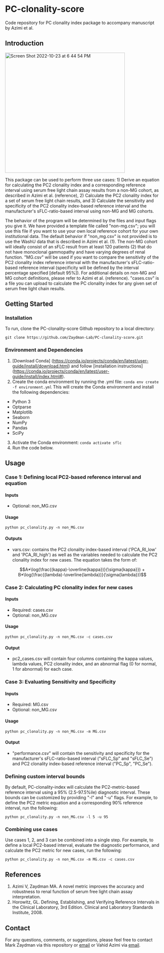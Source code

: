 # PC-clonality-score
Code repository for PC clonality index package to accompany manuscript by Azimi et al.

## Introduction

<img width="391" alt="Screen Shot 2022-10-23 at 6 44 54 PM" src="https://user-images.githubusercontent.com/10732984/197424122-b1598335-fedf-4839-a532-2b67c9d53c03.png">

This package can be used to perform three use cases: 1) Derive an equation for calculating the PC2 clonality index and a corresponding reference interval using serum free light chain assay results from a non-MG cohort, as described in Azimi et al. (reference), 2) Calculate the PC2 clonality index for a set of serum free light chain results, and 3) Calculate the sensitivity and specificity of the PC2 clonality index-based reference interval and the manufacturer's sFLC-ratio-based interval using non-MG and MG cohorts. 

The behavior of the program will be determined by the files and input flags you give it. We have provided a template file called "non-mg.csv"; you will use this file if you want to use your own local reference cohort for your own institutional data. The default behavior if "non_mg.csv" is not provided is to use the WashU data that is described in Azimi et al. (1). The non-MG cohort will ideally consist of an sFLC result from at least 120 patients (2) that do not have monoclonal gammopathy and have varying degrees of renal function. "MG.csv" will be used if you want to compare the sensitivity of the PC2 clonality index reference interval with the manufacturer's sFLC-ratio-based reference interval (specificity will be defined by the interval percentage specified [default 95%]). For additional details on non-MG and MG cohort definitions, please refer to Azimi et al. (reference). "cases.csv" is a file you can upload to calculate the PC clonality index for any given set of serum free light chain results. 

## Getting Started
### Installation
To run, clone the PC-clonality-score Github repository to a local directory:

```git clone https://github.com/Zaydman-Lab/PC-clonality-score.git```
### Environment and Dependencies
1. [Download Conda] (https://conda.io/projects/conda/en/latest/user-guide/install/download.html) and follow [installation instructions] (https://conda.io/projects/conda/en/latest/user-guide/install/index.html#).
2. Create the conda environment by running the .yml file:
```conda env create -f environment.yml```
This will create the Conda environment and install the following dependencies:
- Python 3
- Optparse
- Matplotlib
- Seaborn
- NumPy
- Pandas
- SciPy

3. Activate the Conda environment:
```conda activate sflc```
4. Run the code below.

## Usage
### Case 1: Defining local PC2-based reference interval and equation
#### Inputs
- Optional: non_MG.csv
#### Usage
```python pc_clonality.py -n non_MG.csv```
#### Outputs
- vars.csv: contains the PC2 clonality index-based interval ('PCA_RI_low' and 'PCA_RI_high') as well as the variables needed to calculate the PC2 clonality index for new cases. The equation takes the form of:

```math
A*\log(\frac{(kappa)-\overline{kappa})}{\sigma{kappa}}) + B*\log(\frac{(lambda)-\overline{lambda})}{\sigma{lambda}})
```
### Case 2: Calculating PC clonality index for new cases
#### Inputs
- Required: cases.csv
- Optional: non_MG.csv
#### Usage
```python pc_clonality.py -n non_MG.csv -c cases.csv```
#### Output
- pc2_cases.csv will contain four columns containing the kappa values, lambda values, PC2 clonality index, and an abnormal flag (0 for normal, 1 for abnormal) for each case.

### Case 3: Evaluating Sensitivity and Specificity
#### Inputs
- Required: MG.csv
- Optional: non_MG.csv
#### Usage
```python pc_clonality.py -n non_MG.csv -m MG.csv```
#### Output
- "performance.csv" will contain the sensitivity and specificity for the manufacturer's sFLC-ratio-based interval ("sFLC_Sp" and "sFLC_Se") and PC2 clonality index-based reference interval ("PC_Sp", "PC_Se"). 

### Defining custom interval bounds
By default, PC-clonality-index will calculate the PC2-metric-based reference interval using a 95% (2.5-97.5%ile) diagnostic interval. These bounds can be customized by providing "-l" and "-u" flags. For example, to define the PC2 metric equation and a corresponding 90% reference interval, run the following:

```python pc_clonality.py -n non_MG.csv -l 5 -u 95```

### Combining use cases
Use cases 1, 2, and 3 can be combined into a single step. For example, to define a local PC2-based interval, evaluate the diagnostic performance, and calculate the PC2 metric for new cases, run the following:

```python pc_clonality.py -n non_MG.csv -m MG.csv -c cases.csv```

## References
1. Azimi V, Zaydman MA. A novel metric improves the accuracy and robustness to renal function of serum free light chain assay interpretation. 
2. Horowitz, GL. Defining, Establishing, and Verifying Reference Intervals in the Clinical Laboratory, 3rd Edition. Clinical and Laboratory Standards Institute, 2008.

## Contact
For any questions, comments, or suggestions, please feel free to contact Mark Zaydman via this repository or [email](mailto:zaydmanm@wustl.edu) or Vahid Azimi via [email](mailto:a.vahid@wustl.edu).
